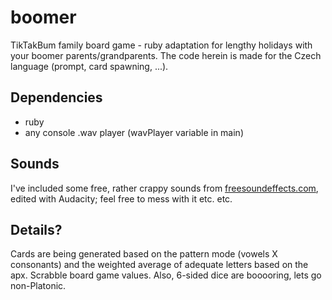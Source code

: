 # boomer
TikTakBum family board game - ruby adaptation for lengthy holidays with your boomer parents/grandparents.
The code herein is made for the Czech language (prompt, card spawning, ...). 

## Dependencies
  - ruby
  - any console .wav player (wavPlayer variable in main)

## Sounds
I've included some free, rather crappy sounds from [freesoundeffects.com](https://www.freesoundeffects.com/), edited with Audacity; feel free to mess with it etc. etc.
## Details?
Cards are being generated based on the pattern mode (vowels X consonants) and the weighted average of adequate letters based on the apx. Scrabble board game values.
Also, 6-sided dice are booooring, lets go non-Platonic.
